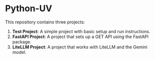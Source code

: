 # Python-UV

This repository contains three projects:

1. **Test Project**: A simple project with basic setup and run instructions.
2. **FastAPI Project**: A project that sets up a GET API using the FastAPI package.
3. **LiteLLM Project**: A project that works with LiteLLM and the Gemini model.